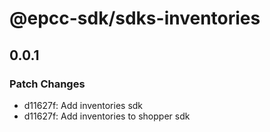 # @epcc-sdk/sdks-inventories

## 0.0.1

### Patch Changes

- d11627f: Add inventories sdk
- d11627f: Add inventories to shopper sdk
